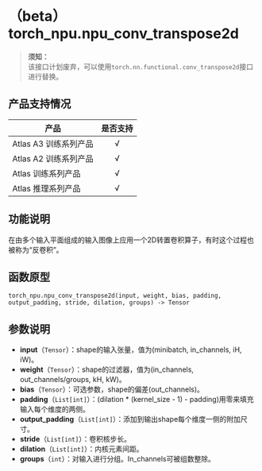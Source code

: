 # （beta）torch_npu.npu_conv_transpose2d

>**须知：**<br>
>该接口计划废弃，可以使用`torch.nn.functional.conv_transpose2d`接口进行替换。

## 产品支持情况

| 产品                                                         | 是否支持 |
| ------------------------------------------------------------ | :------: |
|<term>Atlas A3 训练系列产品</term>           |    √     |
|<term>Atlas A2 训练系列产品</term> | √   |
|<term>Atlas 训练系列产品</term> | √   |
|<term>Atlas 推理系列产品</term>| √   |

## 功能说明

在由多个输入平面组成的输入图像上应用一个2D转置卷积算子，有时这个过程也被称为“反卷积”。

## 函数原型

```
torch_npu.npu_conv_transpose2d(input, weight, bias, padding, output_padding, stride, dilation, groups) -> Tensor
```

## 参数说明

- **input**（`Tensor`）：shape的输入张量，值为(minibatch, in_channels, iH, iW)。
- **weight**（`Tensor`）：shape的过滤器，值为(in_channels, out_channels/groups, kH, kW)。
- **bias**（`Tensor`）：可选参数，shape的偏差(out_channels)。
- **padding**（`List[int]`）：(dilation \* (kernel_size - 1) - padding)用零来填充输入每个维度的两侧。
- **output_padding**（`List[int]`）：添加到输出shape每个维度一侧的附加尺寸。
- **stride**（`List[int]`）：卷积核步长。
- **dilation**（`List[int]`）：内核元素间距。
- **groups**（`int`）：对输入进行分组。In_channels可被组数整除。